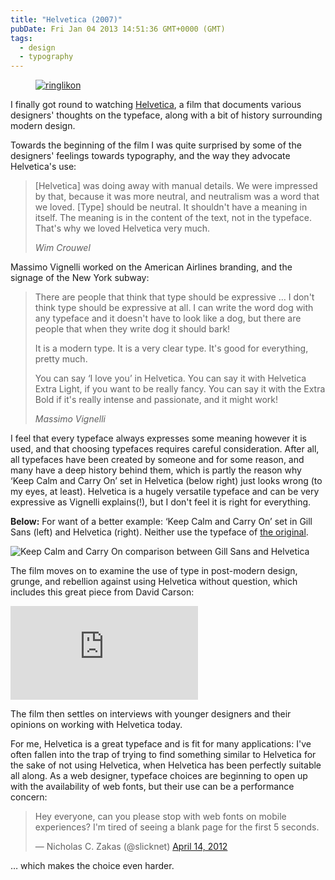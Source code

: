 ```yaml
---
title: "Helvetica (2007)"
pubDate: Fri Jan 04 2013 14:51:36 GMT+0000 (GMT)
tags:
  - design
  - typography
---
```


<figure><a href="http://www.flickr.com/photos/domchristie/2635620085/" title="ringlikon by dom christie, on Flickr"><img src="https://farm4.staticflickr.com/3022/2635620085_8cfba0e62f.jpg" alt="ringlikon"></a></figure>

<p>I finally got round to watching <a href="http://www.imdb.com/title/tt0847817/">Helvetica</a>, a film that documents various designers' thoughts on the typeface, along with a bit of history surrounding modern design.</p>

<p>Towards the beginning of the film I was quite surprised by some of the designers' feelings towards typography, and the way they advocate Helvetica's use:</p>

<blockquote>
<p>[Helvetica] was doing away with manual details. We were impressed by that, because it was more neutral, and neutralism was a word that we loved. [Type] should be neutral. It shouldn't have a meaning in itself. The meaning is in the content of the text, not in the typeface. That's why we loved Helvetica very much.</p>
<cite>Wim Crouwel</cite>
</blockquote>

<p>Massimo Vignelli worked on the American Airlines branding, and the signage of the New York subway:</p>

<blockquote>
<p>There are people that think that type should be expressive &#x2026; I don't think type should be expressive at all. I can write the word dog with any typeface and it doesn't have to look like a dog, but there are people that when they write dog it should bark!</p>

<p>It is a modern type. It is a very clear type. It's good for everything, pretty much.</p>

<p>You can say &#x2018;I love you&#x2019; in Helvetica. You can say it with Helvetica Extra Light, if you want to be really fancy. You can say it with the Extra Bold if it's really intense and passionate, and it might work!</p>

<cite>Massimo Vignelli</cite>
</blockquote>

<p>I feel that every typeface always expresses some meaning however it is used, and that choosing typefaces requires careful consideration. After all, all typefaces have been created by someone and for some reason, and many have a deep history behind them, which is partly the reason why &#x2018;Keep Calm and Carry On&#x2019; set in Helvetica (below right) just looks wrong (to my eyes, at least). Helvetica is a hugely versatile typeface and can be very expressive as Vignelli explains(!), but I don't feel it is right for everything.</p>

<p><strong>Below:</strong> For want of a better example: &#x2018;Keep Calm and Carry On&#x2019; set in Gill Sans (left) and Helvetica (right). Neither use the typeface of <a href="http://wartimeposters.co.uk/">the original</a>.</p>
<img src="https://domchristie.s3.amazonaws.com/keep-calm-gill-helvetica.gif" alt="Keep Calm and Carry On comparison between Gill Sans and Helvetica">

<p>The film moves on to examine the use of type in post-modern design, grunge, and rebellion against using Helvetica without question, which includes this great piece from David Carson:</p>

<iframe style="--width: 500; --height: 375" src="https://www.youtube-nocookie.com/embed/hpIv7ww78zM?rel=0&amp;showinfo=0#t=131s" frameborder="0" allowfullscreen></iframe>

<p>The film then settles on interviews with younger designers and their opinions on working with Helvetica today.</p>

<p>For me, Helvetica is a great typeface and is fit for many applications: I've often fallen into the trap of trying to find something similar to Helvetica for the sake of not using Helvetica, when Helvetica has been perfectly suitable all along. As a web designer, typeface choices are beginning to open up with the availability of web fonts, but their use can be a performance concern:</p>

<blockquote class="twitter-tweet"><p>Hey everyone, can you please stop with web fonts on mobile experiences? I'm tired of seeing a blank page for the first 5 seconds.</p>&#x2014; Nicholas C. Zakas (@slicknet) <a href="https://twitter.com/slicknet/status/191213660511813632" data-datetime="2012-04-14T17:17:43+00:00">April 14, 2012</a></blockquote>
<script async src="//platform.twitter.com/widgets.js" charset="utf-8"></script>

<p>&#x2026; which makes the choice even harder.</p>
